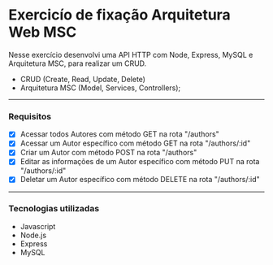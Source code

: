 # Exercicío de fixação Arquitetura Web MSC
  Nesse exercício desenvolvi uma API HTTP com Node, Express, MySQL e Arquitetura MSC, para realizar um CRUD.
  
  - CRUD (Create, Read, Update, Delete)
  - Arquitetura MSC (Model, Services, Controllers);

---

### Requisitos
- [x] Acessar todos Autores com método GET na rota "/authors"
- [x] Acessar um Autor específico com método GET na rota "/authors/:id"
- [x] Criar um Autor com método POST na rota "/authors"
- [x] Editar as informações de um Autor específico com método PUT na rota "/authors/:id"
- [x] Deletar um Autor específico com método DELETE na rota "/authors/:id"

---

### Tecnologias utilizadas
- Javascript
- Node.js
- Express
- MySQL